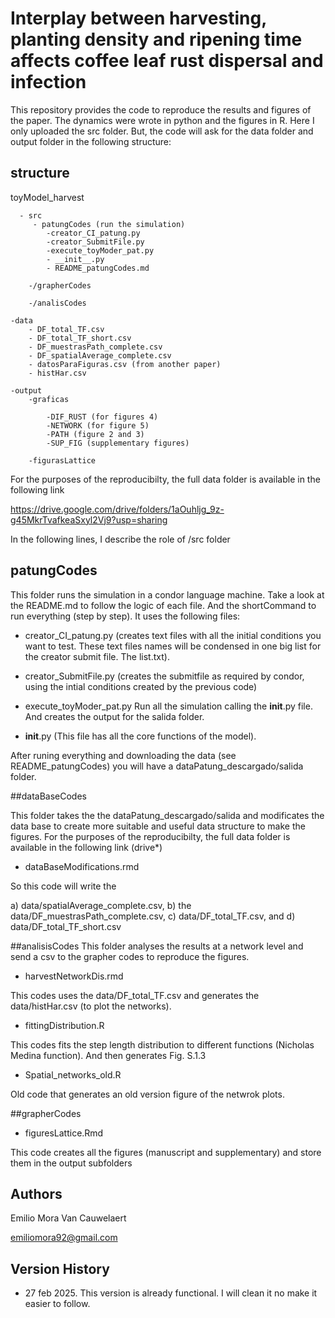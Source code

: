 # Interplay between harvesting, planting density and ripening time affects coffee leaf rust dispersal and infection


This repository provides the code to reproduce the results and figures of the paper. The dynamics were wrote in python and the figures in R. Here I only uploaded the src folder. But, the code will ask for the data folder and output folder in the following structure:

## structure

toyModel_harvest

	  - src
		 - patungCodes (run the simulation)
			-creator_CI_patung.py
			-creator_SubmitFile.py
			-execute_toyModer_pat.py
			- __init__.py 
			- README_patungCodes.md
			
		-/grapherCodes
			 
		-/analisCodes
		
	-data
		- DF_total_TF.csv 
		- DF_total_TF_short.csv 
		- DF_muestrasPath_complete.csv
		- DF_spatialAverage_complete.csv
		- datosParaFiguras.csv (from another paper)
		- histHar.csv
		
	-output
		-graficas
		
			-DIF_RUST (for figures 4)
			-NETWORK (for figure 5)
			-PATH (figure 2 and 3)
			-SUP_FIG (supplementary figures)
			
		-figurasLattice

For the purposes of the reproducibilty, the full data folder is available in the following link

https://drive.google.com/drive/folders/1aOuhljg_9z-g45MkrTvafkeaSxyl2Vj9?usp=sharing


In the following lines, I describe the role of /src folder

## patungCodes

This folder runs the simulation in a condor language machine. Take a look at the README.md to follow the logic of each file. And the shortCommand to run everything (step by step). It uses the following files:

 * creator_CI_patung.py 
 (creates text files with all the initial conditions you want to test. These text files names will be condensed in one big list for the creator submit file. The list.txt). 
 * creator_SubmitFile.py
 (creates the submitfile as required by condor, using the intial conditions created by the previous code)
 * execute_toyModer_pat.py 
 Run all the simulation calling the __init__.py file. And creates the output for the salida folder. 
 
 *  __init__.py 
 (This file has all the core functions of the model). 
 

After runing everything and downloading the data (see README_patungCodes) you will have a dataPatung_descargado/salida folder. 

##dataBaseCodes 

This folder takes the the dataPatung_descargado/salida and modificates the data base to create more suitable and useful data structure to make the figures. For the purposes of the reproducibilty, the full data folder is available in the following link (drive*)

* dataBaseModifications.rmd 

So this code will write the 

a) data/spatialAverage_complete.csv, 
b) the data/DF_muestrasPath_complete.csv, 
c) data/DF_total_TF.csv, and 
d) data/DF_total_TF_short.csv


##analisisCodes 
This folder analyses the results at a network level and send a csv to the grapher codes to reproduce the figures. 

* harvestNetworkDis.rmd 

This codes uses the data/DF_total_TF.csv and generates the data/histHar.csv (to plot the networks). 

* fittingDistribution.R

This codes fits the step length distribution to different functions (Nicholas Medina function). And then generates Fig. S.1.3

* Spatial_networks_old.R

Old code that generates an old version figure of the netwrok plots. 

##grapherCodes 

* figuresLattice.Rmd

This code creates all the figures (manuscript and supplementary) and store them in the output subfolders



## Authors

Emilio Mora Van Cauwelaert

emiliomora92@gmail.com 


## Version History

* 27 feb 2025. This version is already functional. I will clean it no make it easier to follow. 
